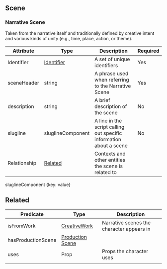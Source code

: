 
## Scene

### Narrative Scene
Taken from the narrative itself and traditionally defined by creative intent and various kinds of unity  (e.g., time,
place, action, or theme).


| Attribute   | Type | Description | Required |
| ----------- | ---- | ----------- | --- |
| Identifier  | [Identifier](Identifier.md)   | A set of unique identifiers                   | Yes |
| sceneHeader | string | A phrase used when referring to the Narrative Scene | Yes |
| description | string | A brief description of the scene | No |
| slugline    | sluglineComponent | A line in the script calling out specific information about a scene | No |
| Relationship | [Related](#Related) | Contexts and other entities the scene is related to



sluglineComponent {key: value}


## Related


| Predicate | Type  | Description |
| ---------- | ----------------- | ---- |
| isFromWork | [CreativeWork](CreativeWork.md) | Narrative scenes the character appears in |
| hasProductionScene | [Production Scene](ProductionScene.md) | |
| uses | Prop | Props the character uses |
| | | |




